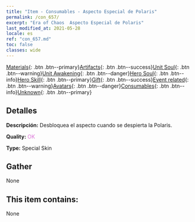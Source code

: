 ```yaml
---
title: "Item - Consumables - Aspecto Especial de Polaris"
permalink: /con_657/
excerpt: "Era of Chaos  Aspecto Especial de Polaris"
last_modified_at: 2021-05-28
locale: es
ref: "con_657.md"
toc: false
classes: wide
---
```

 [Materials](/ItemsES/){: .btn .btn--primary}[Artifacts](/ItemsES/Artifacts/){: .btn .btn--success}[Unit Soul](/ItemsES/UnitSoul/){: .btn .btn--warning}[Unit Awakening](/ItemsES/UnitAwakening/){: .btn .btn--danger}[Hero Soul](/ItemsES/HeroSoul/){: .btn .btn--info}[Hero Skill](/ItemsES/HeroSkill/){: .btn .btn--primary}[Gift](/ItemsES/Gift/){: .btn .btn--success}[Event related](/ItemsES/Events/){: .btn .btn--warning}[Avatars](/ItemsES/Avatars/){: .btn .btn--danger}[Consumables](/ItemsES/Consumables/){: .btn .btn--info}[Unknown](/ItemsES/Unknown/){: .btn .btn--primary}

## Detalles
 **Descripción:** Desbloquea el aspecto cuando se despierta la Polaris.

 **Quality:** <span style="color: #DA70D6">OK</span>

 **Type:** Special Skin

## Gather

  None

## This item contains:

  None

